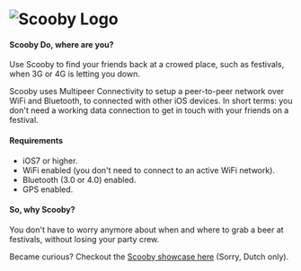 ![Scooby Logo](http://cloud.lucbronsdijk.nl/061Q1o372I38/scooby-logo.png)
========


#### Scooby Do, where are you?
Use Scooby to find your friends back at a crowed place, such as festivals, when 3G or 4G is letting you down.

Scooby uses Multipeer Connectivity to setup a peer-to-peer network over WiFi and Bluetooth, to connected with other iOS devices. 
In short terms: you don't need a working data connection to get in touch with your friends on a festival.

#### Requirements
* iOS7 or higher.
* WiFi enabled (you don't need to connect to an active WiFi network).
* Bluetooth (3.0 or 4.0) enabled.
* GPS enabled.

#### So, why Scooby?
You don't have to worry anymore about when and where to grab a beer at festivals, without losing your party crew.

Became curious? Checkout the [Scooby showcase here](https://www.youtube.com/watch?v=QfmOiXj6fp4) (Sorry, Dutch only).
